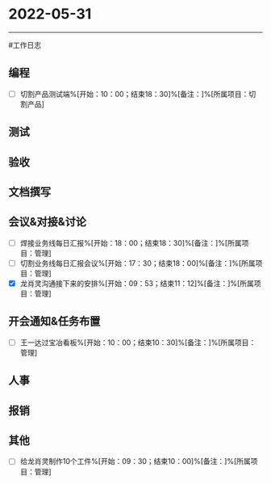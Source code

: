 # 2022-05-31 

---

#工作日志

## 编程
- [ ] 切割产品测试端%[开始：10：00；结束18：30]%[备注：]%[所属项目：切割产品]


## 测试



## 验收 



## 文档撰写 



## 会议&对接&讨论

- [ ] 焊接业务线每日汇报%[开始：18：00；结束18：30]%[备注：]%[所属项目：管理]
- [ ] 切割业务线每日汇报会议%[开始：17：30；结束18：00]%[备注：]%[所属项目：管理]
- [x] 龙肖灵沟通接下来的安排%[开始：09：53；结束11：12]%[备注：]%[所属项目：管理]

## 开会通知&任务布置
- [ ] 王一达过宝冶看板%[开始：10：00；结束10：30]%[备注：]%[所属项目：管理]


## 人事



## 报销



## 其他
- [ ] 给龙肖灵制作10个工件%[开始：09：30；结束10：00]%[备注：]%[所属项目：管理]


